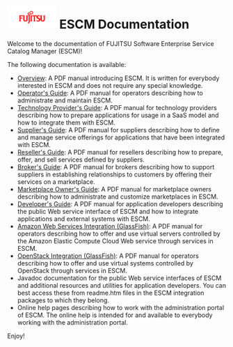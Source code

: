 <p align="center"><h1><img height="52" src="logo.png" alt="FUJITSU Software Enterprise Service Catalog Manager"/>&nbsp;ESCM Documentation</h1></p> 

Welcome to the documentation of FUJITSU Software Enterprise Service Catalog Manager (ESCM)!

The following documentation is available:

* [Overview](Manuals/Overview.pdf): A PDF manual introducing ESCM. It is written for everybody interested in ESCM and does not require any special knowledge.
* [Operator's Guide](Manuals/Operation.pdf): A PDF manual for operators describing how to administrate and maintain ESCM.
* [Technology Provider's Guide](Manuals/TechProv.pdf): A PDF manual for technology providers describing how to prepare applications for usage in a SaaS model and how to integrate them with ESCM.
* [Supplier's Guide](Manuals/Supplier.pdf): A PDF manual for suppliers describing how to define and manage service offerings for applications that have been integrated with ESCM.
* [Reseller's Guide](Manuals/Reseller.pdf): A PDF manual for resellers describing how to prepare, offer, and sell services defined by suppliers.
* [Broker's Guide](Manuals/Broker.pdf): A PDF manual for brokers describing how to support suppliers in establishing relationships to customers by offering their services on a marketplace.
* [Marketplace Owner's Guide](Manuals/MPOwner.pdf): A PDF manual for marketplace owners describing how to administrate and customize marketplaces in ESCM.
* [Developer's Guide](Manuals/Developer.pdf): A PDF manual for application developers describing the public Web service
interface of ESCM and how to integrate applications and external systems with ESCM.
* [Amazon Web Services Integration (GlassFish)](Manuals/AWSIntegration.pdf): A PDF manual for operators describing how to offer and use virtual servers controlled by the Amazon Elastic Compute Cloud Web service through services in ESCM.
* [OpenStack Integration (GlassFish)](Manuals/OSIntegration.pdf): A PDF manual for operators describing how to offer and use virtual systems controlled by OpenStack through services in ESCM.
* Javadoc documentation for the public Web service interfaces of ESCM and additional resources
and utilities for application developers. You can best access these from readme.htm files in the ESCM integration packages to which they belong.
* Online help pages describing how to work with the administration portal of ESCM. The online help is intended for and available to everybody working with the administration portal.


Enjoy!

